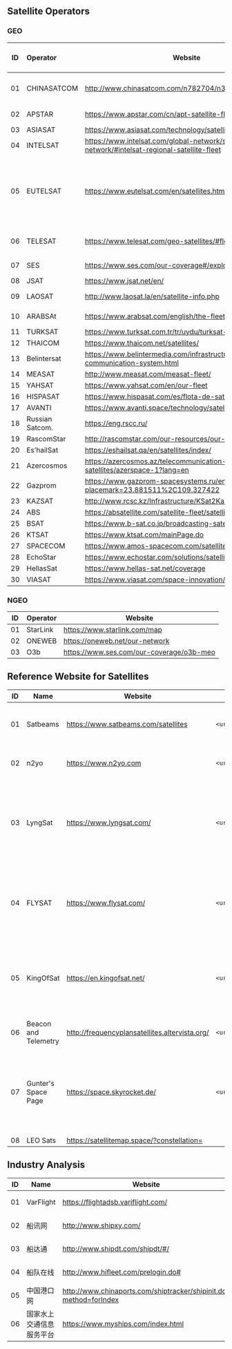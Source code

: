 ## Satellite Operators
### GEO
| ID  | Operator        | Website                                                                                      | Mobile Application (Platform)                                                      |
|-----|:----------------|----------------------------------------------------------------------------------------------|------------------------------------------------------------------------------------|
| 01  | CHINASATCOM     | http://www.chinasatcom.com/n782704/n3412226/index.html                                       | 卫通大波束综合服务平台(IOS/Android)                                                           |
| 02  | APSTAR          | https://www.apstar.com/cn/apt-satellite-fleet/                                               | APSTAR (IOS)                                                                       |
| 03  | ASIASAT         | https://www.asiasat.com/technology/satellite-fleet                                           | AsiaSat (IOS)                                                                      |                                                       
| 04  | INTELSAT        | https://www.intelsat.com/global-network/satellite-network/#intelsat-regional-satellite-fleet | INTELSAT (IOS)                                                                     |                                               
| 05  | EUTELSAT        | https://www.eutelsat.com/en/satellites.html                                                  | Eutelsat Satellite Finder (IOS) </br> Eutelsat Satellite Coverage Zones Lite (IOS) |
| 06  | TELESAT         | https://www.telesat.com/geo-satellites/#fleet                                                | Telesat Mobile App (IOS)                                                           |                                       
| 07  | SES             | https://www.ses.com/our-coverage#/explore                                                    | SES Satellites (IOS)                                                               |                                        
| 08  | JSAT            | https://www.jsat.net/en/                                                                     | JSAT (IOS)                                                                         |                                           
| 09  | LAOSAT          | http://www.laosat.la/en/satellite-info.php                                                   | LAOSAT TV (Android)                                                                |                                         
| 10  | ARABSAt         | https://www.arabsat.com/english/the-fleet                                                    | ARABSAT (ISO)                                                                      |                                         
| 11  | TURKSAT         | https://www.turksat.com.tr/tr/uydu/turksat-uydu/uydularimiz                                  |                                                                                    |
| 12  | THAICOM         | https://www.thaicom.net/satellites/                                                          |                                                                                    |
| 13  | Belintersat     | https://www.belintermedia.com/infrastructure/satellite-communication-system.html             |                                                                                    |
| 14  | MEASAT          | http://www.measat.com/measat-fleet/                                                          |                                                                                    |
| 15  | YAHSAT          | https://www.yahsat.com/en/our-fleet                                                          |                                                                                    |
| 16  | HISPASAT        | https://www.hispasat.com/es/flota-de-satelites/                                              |                                                                                    |
| 17  | AVANTI          | https://www.avanti.space/technology/satellites/                                              |                                                                                    |
| 18  | Russian Satcom. | https://eng.rscc.ru/                                                                         |                                                                                    |
| 19  | RascomStar      | http://rascomstar.com/our-resources/our-satellite/                                           |                                                                                    |
| 20  | Es’hailSat      | https://eshailsat.qa/en/satellites/index/                                                    |                                                                                    |
| 21  | Azercosmos      | https://azercosmos.az/telecommunication-satellites/azerspace-1?lang=en                       |                                                                                    |
| 22  | Gazprom         | https://www.gazprom-spacesystems.ru/en/infrastructure/?placemark=23.881511%2C109.327422      |                                                                                    |
| 23  | KAZSAT          | http://www.rcsc.kz/Infrastructure/KSat2Kaz                                                   |                                                                                    |
| 24  | ABS             | https://absatellite.com/satellite-fleet/satellite-fleet-overview/                            |                                                                                    |
| 25  | BSAT            | https://www.b-sat.co.jp/broadcasting-satellite/                                              |                                                                                    |
| 26  | KTSAT           | https://www.ktsat.com/mainPage.do                                                            |                                                                                    |
| 27  | SPACECOM        | https://www.amos-spacecom.com/satellites/                                                    |                                                                                    |
| 28  | EchoStar        | https://www.echostar.com/solutions/satellite-services                                        |                                                                                    |
| 29  | HellasSat       | https://www.hellas-sat.net/coverage                                                          |                                                                                    |
| 30  | VIASAT          | https://www.viasat.com/space-innovation/satellite-fleet/                                     |                                                                                    |

### NGEO
| ID  | Operator | Website                                  |
|-----|----------|------------------------------------------|
| 01  | StarLink | https://www.starlink.com/map             |
| 02  | ONEWEB   | https://oneweb.net/our-network           |
| 03  | O3b      | https://www.ses.com/our-coverage/o3b-meo |

## Reference Website for Satellites
| ID  | Name                 | Website                                        | Usage in Spider                   | Function                                                            |
|-----|----------------------|------------------------------------------------|-----------------------------------|---------------------------------------------------------------------|
| 01  | Satbeams             | https://www.satbeams.com/satellites            | `<url>?norad='NORAD'`             | 获取<font color=#FF0000>卫星</font>的**基本信息**与**覆盖信息**                   |               
| 02  | n2yo                 | https://www.n2yo.com                           | `<url>/?s='NORAD'`                | 获取<font color=#FF0000>卫星</font>的**轨道数据**                            |       
| 03  | LyngSat              | https://www.lyngsat.com/                       | `<url>/'sat_name'.html`           | 获取<font color=#FF0000>广播电视卫星</font>的**频道**相关信息，网站同样有部分卫星的**覆盖信息**   |
| 04  | FLYSAT               | https://www.flysat.com/                        | `<url>/'sat_name'.php`            | 获取<font color=#FF0000>广播电视卫星</font>的**基本信息**、**频道**相关信息和**覆盖信息**    |
| 05  | KingOfSat            | https://en.kingofsat.net/                      | `<url>/pos-42.0E.php`             | 获取<font color=#FF0000>广播电视卫星</font>的**基本信息**、**频道**相关信息和**覆盖信息**    |
| 06  | Beacon and Telemetry | http://frequencyplansatellites.altervista.org/ | `<url>/'operator'/'sat_name'.pdf` | 获取<font color=#FF0000>卫星</font>的**频率计划**                            |
| 07  | Gunter's Space Page  | https://space.skyrocket.de/                    | `<url>/'sat_name'.htm`            | 获取用于<font color=#FF0000>欧洲广播电视卫星</font>的**基本信息**、频率计划和相应的频道信息等      | 
 | 08  | LEO Sats             | https://satellitemap.space/?constellation=     |                                   |

## Industry Analysis
| ID     | Name                             | Website                                                                        | Function |
|--------|----------------------------------|--------------------------------------------------------------------------------|----------|
| 01     | VarFlight                        | https://flightadsb.variflight.com/                                             | 获取航空数据   |
| 02     | 船讯网                              | http://www.shipxy.com/                                                         | 获取航海信息   |
| 03     | 船达通                              | http://www.shipdt.com/shipdt/#/                                                | 获取航海信息   |
| 04     | 船队在线                             | http://www.hifleet.com/prelogin.do#                                            | 获取航海信息   |
| 05     | 中国港口网                            | http://www.chinaports.com/shiptracker/shipinit.do?method=forIndex              | 获取航海信息   |
| 06     | 国家水上交通信息服务平台                     | https://www.myships.com/index.html                                             | 获取航海信息   |

